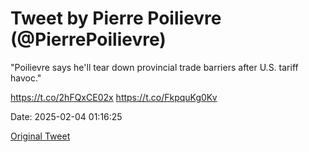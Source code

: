 # Tweet by Pierre Poilievre (@PierrePoilievre)

"Poilievre says he'll tear down provincial trade barriers after U.S. tariff havoc."

https://t.co/2hFQxCE02x https://t.co/FkpquKg0Kv

Date: 2025-02-04 01:16:25

[Original Tweet](https://x.com/PierrePoilievre/status/1886584562664288341)
